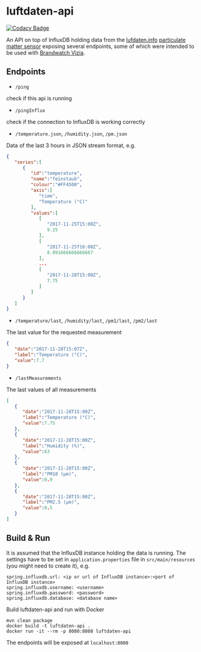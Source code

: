 # luftdaten-api

[![Codacy Badge](https://api.codacy.com/project/badge/Grade/de987f0cfb5548bda1bf70bdb9774254)](https://app.codacy.com/app/YNedderhoff/luftdaten-api?utm_source=github.com&utm_medium=referral&utm_content=YNedderhoff/luftdaten-api&utm_campaign=badger)

An API on top of InfluxDB holding data from the [lufdaten.info](http://luftdaten.info) [particulate matter sensor](https://github.com/opendata-stuttgart/sensors-software) exposing several endpoints, some of which were intended to be used with [Brandwatch Vizia](https://www.brandwatch.com/vizia/).

## Endpoints

* `/ping`

check if this api is running

* `/pingInflux`

check if the connection to InfluxDB is working correctly

* `/temperature.json`, `/humidity.json`, `/pm.json`

Data of the last 3 hours in JSON stream format, e.g.

```json
{
   "series":[
      {
         "id":"temperature",
         "name":"feinstaub",
         "colour":"#FF4500",
         "axis":[
            "time",
            "Temperature (°C)"
         ],
         "values":[
            [
               "2017-11-25T15:00Z",
               9.25
            ],
            [
               "2017-11-25T16:00Z",
               8.091666666666667
            ],
            ...
            [
               "2017-11-28T15:00Z",
               7.75
            ]
         ]
      }
   ]
}
```

* `/temperature/last`, `/humidity/last`, `/pm1/last`, `/pm2/last` 

The last value for the requested measurement

```json
{
   "date":"2017-11-28T15:07Z",
   "label":"Temperature (°C)",
   "value":7.7
}

```

* `/lastMeasurements`

The last values of all measurements

```json
[
   {
      "date":"2017-11-28T15:00Z",
      "label":"Temperature (°C)",
      "value":7.75
   },
   {
      "date":"2017-11-28T15:00Z",
      "label":"Humidity (%)",
      "value":63
   },
   {
      "date":"2017-11-28T15:00Z",
      "label":"PM10 (µm)",
      "value":0.9
   },
   {
      "date":"2017-11-28T15:00Z",
      "label":"PM2.5 (µm)",
      "value":0.5
   }
]
```

## Build & Run

It is assumed that the InfluxDB instance holding the data is running. The settings have to be set in `application.properties` file in `src/main/resources` (you might need to create it), e.g.
 
```
spring.influxdb.url: <ip or url of InfluxDB instance>:<port of InfluxDB instance>
spring.influxdb.username: <username>
spring.influxdb.password: <password>
spring.influxdb.database: <database name>
```
 
Build luftdaten-api and run with Docker

```
mvn clean package
docker build -t luftdaten-api .
docker run -it --rm -p 8080:8080 luftdaten-api
```

The endpoints will be exposed at `localhost:8080`